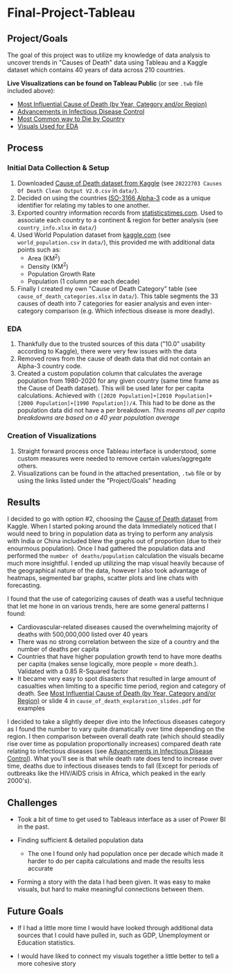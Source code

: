 # Final-Project-Tableau

## Project/Goals
The goal of this project was to utilize my knowledge of data analysis to uncover trends in "Causes of Death" data using Tableau and a Kaggle dataset which contains 40 years of data across 210 countries.

**Live Visualizations can be found on Tableau Public** (or see `.twb` file included above):
- [Most Influential Cause of Death (by Year, Category and/or Region)](https://public.tableau.com/app/profile/matthew.corr6019/viz/MostInfluentialCauseofDeathbyCategory/DeathsbyCapitaperRegion?publish=yes)
- [Advancements in Infectious Disease Control](https://public.tableau.com/app/profile/matthew.corr6019/viz/AdvancementsinInfectiousDiseaseControl/AdvancementsinMedicalReasearch?)
- [Most Common way to Die by Country](https://public.tableau.com/app/profile/matthew.corr6019/viz/TopCauseofDeathperCountry/MostDeathsRecordedbyCause)
- [Visuals Used for EDA](https://public.tableau.com/app/profile/matthew.corr6019/viz/CauseofDeathEDAVisuals/EDAVisuals?publish=yes)

## Process

### Initial Data Collection & Setup
1. Downloaded [Cause of Death dataset from Kaggle](https://www.kaggle.com/datasets/ivanchvez/causes-of-death-our-world-in-data) (see `20222703 Causes Of Death Clean Output V2.0.csv` in `data/`).
2. Decided on using the countries [ISO-3166 Alpha-3](https://www.iban.com/country-codes) code as a unique identifier for relating my tables to one another.
3. Exported country information records from [statisticstimes.com](https://statisticstimes.com/geography/countries-by-continents.php). Used to associate each country to a continent & region for better analysis (see `country_info.xlsx` in `data/`)
4. Used World Population dataset from [kaggle.com](https://www.kaggle.com/datasets/iamsouravbanerjee/world-population-dataset?resource=download) (see `world_population.csv` in `data/`), this provided me with additional data points such as:
   - Area (KM<sup>2</sup>)
   - Density (KM<sup>2</sup>)
   - Population Growth Rate
   - Population (1 column per each decade)
5. Finally I created my own "Cause of Death Category" table (see `cause_of_death_categories.xlsx` in `data/`). This table segments the 33 causes of death into 7 categories for easier analysis and even inter-category comparison (e.g. Which infectious disease is more deadly).

### EDA
1. Thankfully due to the trusted sources of this data ("10.0" usability according to Kaggle), there were very few issues with the data
2. Removed rows from the cause of death data that did not contain an Alpha-3 country code.
3. Created a custom population column that calculates the average population from 1980-2020 for any given country (same time frame as the Cause of Death dataset). This will be used later for per capita calculations. Achieved with `([2020 Population]+[2010 Population]+[2000 Population]+[1990 Population])/4`. This had to be done as the population data did not have a per breakdown. _This means all per capita breakdowns are based on a 40 year population average_

### Creation of Visualizations
1. Straight forward process once Tableau interface is understood, some custom measures were needed to remove certain values/aggregate others.
2. Visualizations can be found in the attached presentation, `.twb` file or by using the links listed under the "Project/Goals" heading

## Results

I decided to go with option #2, choosing the [Cause of Death dataset](https://www.kaggle.com/datasets/ivanchvez/causes-of-death-our-world-in-data) from Kaggle. When I started poking around the data Immediately noticed that I would need to bring in population data as trying to perform any analysis with India or China included blew the graphs out of proportion (due to their enourmous population). Once I had gathered the population data and performed the `number of deaths/population` calculation the visuals became much more insightful. I ended up utilizing the map visual heavily because of the geographical nature of the data, however I also took advantage of heatmaps, segmented bar graphs, scatter plots and line chats with forecasting.

I found that the use of categorizing causes of death was a useful technique that let me hone in on various trends, here are some general patterns I found:

- Cardiovascular-related diseases caused the overwhelming majority of deaths with 500,000,000 listed over 40 years
- There was no strong correlation between the size of a country and the number of deaths per capita
- Countries that have higher population growth tend to have more deaths per capita (makes sense logically, more people = more death.). Validated with a 0.85 R-Squared factor
- It became very easy to spot disasters that resulted in large amount of casualties when limiting to a specific time period, region and category of death. See [Most Influential Cause of Death (by Year, Category and/or Region)](https://public.tableau.com/app/profile/matthew.corr6019/viz/MostInfluentialCauseofDeathbyCategory/DeathsbyCapitaperRegion?publish=yes) or slide 4 in `cause_of_death_exploration_slides.pdf` for examples

I decided to take a slightly deeper dive into the Infectious diseases category as I found the number to vary quite dramatically over time depending on the region. I then comparison between overall death rate (which should steadily rise over time as population proportionally increases) compared death rate relating to infectious diseases (see [Advancements in Infectious Disease Control](https://public.tableau.com/app/profile/matthew.corr6019/viz/AdvancementsinInfectiousDiseaseControl/AdvancementsinMedicalReasearch?)). What you'll see is that while death rate does tend to increase over time, deaths due to infectious diseases tends to fall (Except for periods of outbreaks like the HIV/AIDS crisis in Africa, which peaked in the early 2000's).

## Challenges 
- Took a bit of time to get used to Tableaus interface as a user of Power BI in the past.

- Finding sufficient & detailed population data
  - The one I found only had population once per decade which made it harder to do per capita calculations and made the results less accurate

- Forming a story with the data I had been given. It was easy to make visuals, but hard to make meaningful connections between them.

## Future Goals

- If I had a little more time I would have looked through additional data sources that I could have pulled in, such as GDP, Unemployment or Education statistics.

- I would have liked to connect my visuals together a little better to tell a more cohesive story